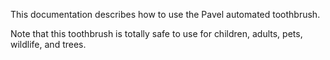 This documentation describes how to use the Pavel automated 
toothbrush.

Note that this toothbrush is totally safe to use for children, 
adults, pets, wildlife, and trees.
